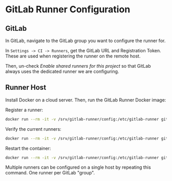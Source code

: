 GitLab Runner Configuration
=====

## GitLab

In GitLab, navigate to the GitLab group you want to configure the runner for.

In `Settings -> CI -> Runners`, get the GitLab URL and Registration Token. These are used when registering the runner on the remote host.

Then, un-check _Enable shared runners for this project_ so that GitLab always uses the dedicated runner we are configuring.

## Runner Host

Install Docker on a cloud server. Then, run the GitLab Runner Docker image:

Register a runner:

```bash
docker run --rm -it -v /srv/gitlab-runner/config:/etc/gitlab-runner gitlab/gitlab-runner register
```

Verify the current runners:
```bash
docker run --rm -it -v /srv/gitlab-runner/config:/etc/gitlab-runner gitlab/gitlab-runner verify
```

Restart the container:
```bash
docker run --rm -it -v /srv/gitlab-runner/config:/etc/gitlab-runner gitlab/gitlab-runner restart
```

Multiple runners can be configured on a single host by repeating this command. One runner per GitLab "group".
